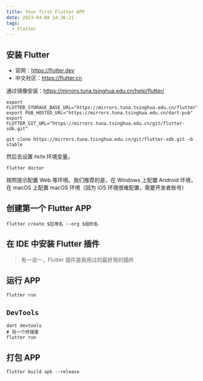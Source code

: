 ```yaml
---
title: Your first Flutter APP
date: 2023-04-08 14:36:21
tags:
  - Flutter
---
```


## 安装 Flutter

* 官网：<https://flutter.dev>
* 中文社区：<https://flutter.cn>

通过镜像安装：https://mirrors.tuna.tsinghua.edu.cn/help/flutter/

```shell
export FLUTTER_STORAGE_BASE_URL="https://mirrors.tuna.tsinghua.edu.cn/flutter"
export PUB_HOSTED_URL="https://mirrors.tuna.tsinghua.edu.cn/dart-pub"
export FLUTTER_GIT_URL="https://mirrors.tuna.tsinghua.edu.cn/git/flutter-sdk.git"
```

```shell
git clone https://mirrors.tuna.tsinghua.edu.cn/git/flutter-sdk.git -b stable
```

然后去设置 `PATH` 环境变量。

```shell
flutter doctor
```

按照提示配置 Web 等环境。我们推荐的是，在 Windows 上配置 Android 环境，在 macOS 上配置 macOS 环境（因为 iOS 环境很难配置，需要开发者账号）

## 创建第一个 Flutter APP

```shell
flutter create $应用名 --org $组织名
```

## 在 IDE 中安装 Flutter 插件

> 有一说一，Flutter 插件是我用过的最好用的插件

## 运行 APP

```shell
flutter run
```

## `DevTools`

```shell
dart devtools
# 另一个终端里
flutter run
```


## 打包 APP

```shell
flutter build apk --release
```

